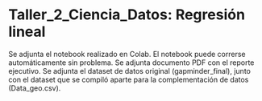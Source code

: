 # Taller_2_Ciencia_Datos: Regresión lineal
Se adjunta el notebook realizado en Colab. El notebook puede correrse automáticamente sin problema. 
Se adjunta documento PDF con el reporte ejecutivo.
Se adjunta el dataset de datos original (gapminder_final), junto con el dataset que se compiló aparte para la complementación de datos (Data_geo.csv).
